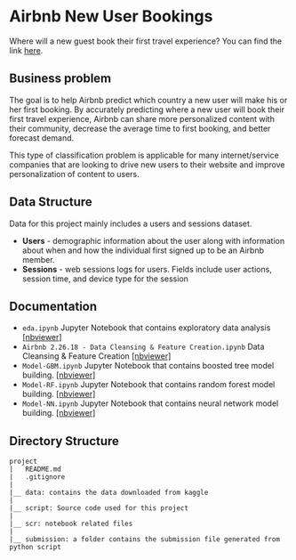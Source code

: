 # Airbnb New User Bookings
Where will a new guest book their first travel experience? You can find the link [here](https://www.kaggle.com/c/airbnb-recruiting-new-user-bookings).

## Business problem
The goal is to help Airbnb predict which country a new user will make his or her first booking.
By accurately predicting where a new user will book their first travel experience, Airbnb can share more personalized content with their community, decrease the average time to first booking, and better forecast demand.

This type of classification problem is applicable for many internet/service companies that are looking to drive new users to their website and improve personalization of content to users.

## Data Structure
Data for this project mainly includes a users and sessions dataset.
* **Users** - demographic information about the user along with information about when and how the individual first signed up to be an Airbnb member.
* **Sessions** - web sessions logs for users. Fields include user actions, session time, and device type for the session

## Documentation

* `eda.ipynb` Jupyter Notebook that contains exploratory data analysis [[nbviewer]](http://nbviewer.jupyter.org/github/bkennedy04/msia420_airbnb_prediction/blob/master/src/eda.ipynb)
* `Airbnb 2.26.18 - Data Cleansing & Feature Creation.ipynb` Data Cleansing & Feature Creation [[nbviewer]](http://nbviewer.jupyter.org/github/bkennedy04/msia420_airbnb_prediction/blob/master/src/Airbnb%202.26.18%20-%20Data%20Cleansing%20%26%20Feature%20Creation.ipynb)
* `Model-GBM.ipynb` Jupyter Notebook that contains boosted tree model building. [[nbviewer]](http://nbviewer.jupyter.org/github/bkennedy04/msia420_airbnb_prediction/blob/master/src/Model-GBM.ipynb)
* `Model-RF.ipynb` Jupyter Notebook that contains random forest model building. [[nbviewer]](http://nbviewer.jupyter.org/github/bkennedy04/msia420_airbnb_prediction/blob/master/src/Model-RF.ipynb)
* `Model-NN.ipynb` Jupyter Notebook that contains neural network model building. [[nbviewer]](http://nbviewer.jupyter.org/github/bkennedy04/msia420_airbnb_prediction/blob/master/src/Model-NN.ipynb)



## Directory Structure

```
project
|   README.md
|   .gitignore
|
|__ data: contains the data downloaded from kaggle
|
|__ script: Source code used for this project
|
|__ scr: notebook related files
|
|__ submission: a folder contains the submission file generated from python script
```

